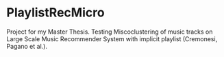 # PlaylistRecMicro
Project for my Master Thesis. 
Testing Miscoclustering of music tracks on Large Scale Music Recommender System with implicit playlist (Cremonesi, Pagano et al.).
